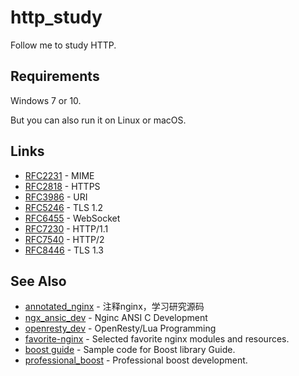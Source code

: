 # http_study
Follow me to study HTTP.

## Requirements
Windows 7 or 10.

But you can also run it on Linux or macOS.

## Links
* [RFC2231](https://tools.ietf.org/html/rfc2231) - MIME
* [RFC2818](https://tools.ietf.org/html/rfc2818) - HTTPS
* [RFC3986](https://tools.ietf.org/html/rfc3986) - URI
* [RFC5246](https://tools.ietf.org/html/rfc5246) - TLS 1.2
* [RFC6455](https://tools.ietf.org/html/rfc6455) - WebSocket
* [RFC7230](https://tools.ietf.org/html/rfc7230) - HTTP/1.1
* [RFC7540](https://tools.ietf.org/html/rfc7540) - HTTP/2
* [RFC8446](https://tools.ietf.org/html/rfc8446) - TLS 1.3

## See Also
* [annotated_nginx](https://github.com/chronolaw/annotated_nginx) - 注释nginx，学习研究源码
* [ngx_ansic_dev](https://github.com/chronolaw/ngx_ansic_dev) - Nginc ANSI C Development
* [openresty_dev](https://github.com/chronolaw/openresty_dev) - OpenResty/Lua Programming
* [favorite-nginx](https://github.com/chronolaw/favorite-nginx) - Selected favorite nginx modules and resources.
* [boost guide](https://github.com/chronolaw/boost_guide.git) - Sample code for Boost library Guide.
* [professional_boost](https://github.com/chronolaw/professional_boost.git) - Professional boost development.
